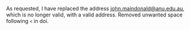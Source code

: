 As requested, I have replaced the address john.maindonald@anu.edu.au,
which is no longer valid, with a valid address.  Removed unwanted 
space following `<` in  doi.
 